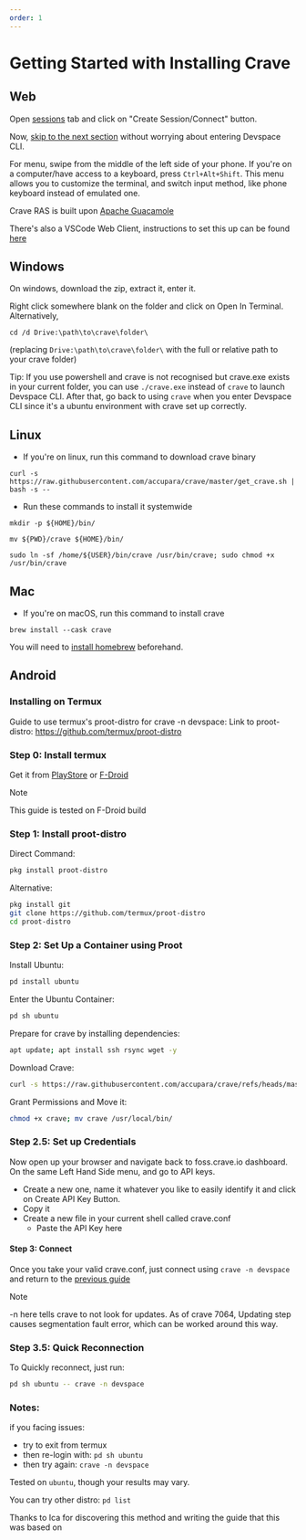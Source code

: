 ```yaml
---
order: 1
---
```


# Getting Started with Installing Crave
## Web

Open [sessions](https://foss.crave.io/app/#/session?team=14) tab and
click on "Create Session/Connect" button.

Now, [skip to the next
section](./setting-project.md) without worrying about entering Devspace CLI.

For menu, swipe from the middle of the left side of your phone. If you're on a computer/have access to a keyboard, press `Ctrl+Alt+Shift`. This menu allows you to customize the terminal, and switch input method, like phone keyboard instead of emulated one. 

Crave RAS is built upon [Apache Guacamole](https://guacamole.apache.org/)

There's also a VSCode Web Client, instructions to set this up can be found [here](../tricks.md#vs-code-web)

## Windows

On windows, download the zip, extract it, enter it.

Right click somewhere blank on the folder and click on Open In Terminal.
Alternatively,

```
cd /d Drive:\path\to\crave\folder\ 
```

(replacing `Drive:\path\to\crave\folder\` with the full or relative path to your
crave folder)


Tip: If you use powershell and crave is not recognised but crave.exe exists in your current folder, you can use `./crave.exe` instead of `crave` to launch Devspace CLI. After that, go back to using `crave` when you enter Devspace CLI since it's a ubuntu environment with crave set up correctly.

## Linux

- If you're on linux, run this command to download crave binary

```
curl -s https://raw.githubusercontent.com/accupara/crave/master/get_crave.sh | bash -s -- 
```

- Run these commands to install it systemwide

```
mkdir -p ${HOME}/bin/
```

```
mv ${PWD}/crave ${HOME}/bin/ 
```

```
sudo ln -sf /home/${USER}/bin/crave /usr/bin/crave; sudo chmod +x /usr/bin/crave 
```

## Mac

- If you're on macOS, run this command to install crave

```
brew install --cask crave
```
You will need to [install homebrew](https://brew.sh/) beforehand.

## Android
### Installing on Termux

Guide to use termux's proot-distro for crave -n devspace:
Link to proot-distro: https://github.com/termux/proot-distro

### Step 0: Install termux
Get it from [PlayStore](https://play.google.com/store/apps/details?id=com.termux&hl=en_IN) or [F-Droid](https://f-droid.org/en/packages/com.termux/)

> [!NOTE]  
> This guide is tested on F-Droid build
### Step 1: Install proot-distro
Direct Command:
```bash
pkg install proot-distro
```

Alternative:
```bash
pkg install git
git clone https://github.com/termux/proot-distro
cd proot-distro
```

### Step 2: Set Up a Container using Proot
Install Ubuntu:
```bash
pd install ubuntu
```

Enter the Ubuntu Container:
```bash
pd sh ubuntu
```

Prepare for crave by installing dependencies:
```bash
apt update; apt install ssh rsync wget -y
```

Download Crave:
```bash
curl -s https://raw.githubusercontent.com/accupara/crave/refs/heads/master/get_crave.sh | bash -s --
```

Grant Permissions and Move it:
```bash
chmod +x crave; mv crave /usr/local/bin/
```

### Step 2.5: Set up Credentials
Now open up your browser and navigate back to foss.crave.io dashboard. On the same Left Hand Side menu, and go to API keys.
- Create a new one, name it whatever you like to easily identify it and
click on Create API Key Button.
- Copy it
- Create a new file in your current shell called crave.conf
    - Paste the API Key here
#### Step 3: Connect
Once you take your valid crave.conf, just connect using `crave -n devspace` and return to the [previous guide](./setting-project.md)

> [!NOTE]  
> -n here tells crave to not look for updates. As of crave 7064, Updating step causes segmentation fault error, which can be worked around this way.

### Step 3.5: Quick Reconnection
To Quickly reconnect, just run:
```bash
pd sh ubuntu -- crave -n devspace
```

### Notes: 
if you facing issues:
- try to exit from termux
- then re-login with: 
    `pd sh ubuntu`
- then try again:
    `crave -n devspace`

Tested on `ubuntu`, though your results may vary.

You can try other distro: 
`pd list`

Thanks to Ica for discovering this method and writing the guide that this was based on